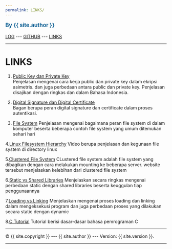 ```yaml
---
permalink: LINKS/
---
```

<span style="color:rgb(16, 97, 148); font-weight:bold; font-size:larger;">By {{ site.author }}</span>
<br><br>
[LOG](TXT/mylog.txt) ---
[GITHUB](https://github.com/eruzetaien/os222/) ---
[LINKS](https://eruzetaien.github.io/os222/LINKS/) 
<br>
<hr>

# LINKS

1. [Public Key dan Private Key](https://pusatssl.com/public-key-private-key-enkripsi-asimetris-ssl-tls/)<br>
Penjelasan mengenai cara kerja public dan private key dalam ekripsi asimetris. dan juga 
perbedaan antara public dan private key. Penjelasan disajikan dengan ringkas dan dalam 
Bahasa Indonesia.

2. [Digital Signature dan Digital Certificate](https://www.aeteurope.com/wp-content/uploads/2017/06/digital-signature_certificate.png)<br>
Bagan berupa peran digital signature dan certificate dalam proses autentikasi.

3. [File System](https://www.howtogeek.com/196051/)
Penjelasan mengenai bagaimana peran file system di dalam komputer beserta beberapa contoh file system yang umum ditemukan sehari hari

4.[Linux Filesystem Hierarchy](https://www.youtube.com/watch?v=HbgzrKJvDRw)
Video berupa penjelasan dan kegunaan file system di directory linux

5.[Clustered File System](https://www.weka.io/learn/clustered-file-system/) 
CLustered file system adalah file system yang dibagikan dengan cara melakukan mounting ke beberapa server. website tersebut menjelaskan kelebihan dari clustered file system
 
6.[Static vs Shared Libraries](https://www.youtube.com/watch?v=-vp9cFQCQCo)
Menjelaskan secara ringkas mengenai perbedaan static dengan shared libraries beserta keuggulan tiap penggunaannya

7.[Loading vs Linking](https://www.geeksforgeeks.org/difference-between-loading-and-linking/)
Menjelaskan mengenai proses loading dan linking dalam mengeksekusi program dan juga perbedaan proses yang dilakukan secara static dengan dynamic

8.[C Tutorial](https://www.w3schools.com/c/)
Tutorial berisi dasar-dasar bahasa pemrograman C
<br>
<hr>
&copy; {{ site.copyright }} --- {{ site.author }} --- Version: {{ site.version }}.
<hr>
<br>
